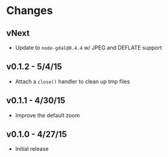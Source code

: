 # Changes

## vNext

* Update to `node-gdal@0.4.4` w/ JPEG and DEFLATE support

## v0.1.2 - 5/4/15

* Attach a `close()` handler to clean up tmp files

## v0.1.1 - 4/30/15

* Improve the default zoom

## v0.1.0 - 4/27/15

* Initial release
